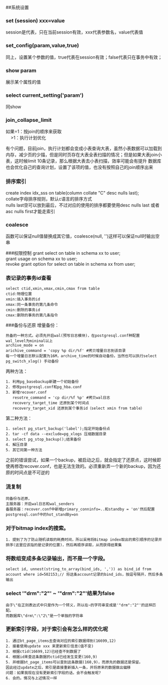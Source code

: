 ##系统设置
### set (session) xxx=value
session是代表，只在当前session有效，xxx代表参数名，value代表值
### set_config(param,value,true)
同上，设置某个参数的值，true代表在session有效；false代表只在事务中有效；
### show param
展示某个属性的值
### select current_setting('param')
同show

### join\_collapse_limit
如果=1：按join的顺序来获取<br/>&nbsp;&nbsp;&nbsp;&nbsp;\>1：执行计划优化

有个问题，目前join，执行计划都会变成小表查询大表，虽然小表数据可以加载到内存，减少页的少描，但是同时页存在大表全表扫描的情况；但是如果大表join小表，这时候limit 10条记录，那么根据大表去小表扫描，效率可能会有提升
数据库也会优化自己的查询计划，设置了该项的值，也没有按照自己的join顺序出来

### 排序索引
create index idx_sss on table(column collate "C" desc nulls last);
<br/>collate字母排序规则，默认c语言的排序方式
<br/>nulls last空可以放到最后，不过对应的使用的排序都要使用desc nulls last 或者 asc nulls first才能走索引

### coalesce
函数可以保证null值替换成其它值，coalesce(null, '')这样可以保证null时输出空串

###权限控制
grant select on table in schema xx to user;
<br/>grant usage on schema xx to user;
<br/>revoke grant option for select on table in schema xx from user;

### 表记录的事务id查看
    select ctid,xmin,xmax,cmin,cmax from table
    ctid:物理位置
    xmin:插入事务的id
    xmax:同一条事务的第几条命令
    cmin:删除的事务id
    cmax:删除的事务的第几条指令


###备份与还原
增量备份：

    热备的一种方式。必须先开启wal(预写日志模块)，在postgresql.conf种配置
    wal_level为mininal以上
    archive_mode = on
    arichive_command = 'copy %p dir/%f' #拷贝增量日志到该目录
    每一个增量日志默认配置为16M，archive_time的时候自动备份。当然也可以执行select pg_switch_xlog() 手动备份
    

两种方法：

    1. 利用pg_basebackup新建一个初始备份
    2. 修改postgresql.conf和pg_hba.conf
    3. 新增recover.conf
       resotre_command = 'cp dir/%f %p' #拷贝wal日志
       recovery_target_time 还原到某个时间点
       recovery_target_xid 还原到某个事务id（select xmin from table）
第二种方法：

    1. select pg_start_backup('label');指定开始备份点
    2. tar -cf data --exclude=pg_xlogs 压缩数据目录
    3. select pg_stop_backup();结束备份
    4. 解压目录
    5. 其它同第一种方法

之前的错误尝试，如果一个backup，被启动之后，就会指定了还原点，这时候即使再修改recover.conf，也是无法生效的。必须重新弄一个新的backup，因为还原的时间点是不可逆的

### 流复制
    同备份与还原，
    主服务器：开启wal日志和wal_senders
    备服务器：recover.conf中新增primary_conninfo=..和standby = 'on'然后配置postgresql.conf中的hot_standBy=on

### 对于bitmap index的搜索。
    1. 提到了为了防止随机读取的耗费时间，所以采用将Bitmap index取出的索引顺序的记录并排序(这里应该指的是记录的位置)，然后再顺序读取，从而获得结果集

### 将数组变成多条记录输出，而不是一个字段。
    select id, unnest(string_to_array(bind_ids, ',')) as bind_id from account where id=502153;// 将这条account记录的bind_ids，按逗号隔开，然后多条输出

### select '\"drm\":\"2\"' ~ '\"drm\":\"2\"'结果为false
    由于\"在正则表达式中只是作为一个转义，所以在~的字符串变成是'"drm":"2"'的这样匹配。
    而数据库\"drm\":\"2\"是一个单独的字符串

### 更新索引字段，对于索引会有怎么样的优化呢
    1. 通过bt_page_items去查询对应的索引数据得到(16699,12)
    2. 接着使用update xxx 来更新索引信息(值不变)
    3. 根据ctid(16699,12)已经查不到数据了
    4. 根据id来查这条数据的ctid已经发生变更(160,9)
    5. 并根据bt_page_items可以查到这条数据(160,9)，而原先的数据还是保留。
    因此经过update之后，索引是直接重新插入一条，并将原来的数据做出偏移
    问题：如果我现在没有更新索引字段的话，会不会触发呢?
    6. 会的。情况与上述情况一样